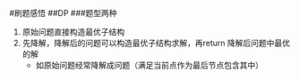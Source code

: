 #刷题感悟
##DP
###题型两种
1. 原始问题直接构造最优子结构
2. 先降解，降解后的问题可以构造最优子结构求解，再return 降解后问题中最优的解
	* 如原始问题经常降解成问题（满足当前点作为最后节点包含其中）